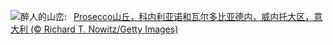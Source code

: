 ![](https://www.bing.com/th?id=OHR.ProseccoItaly_ZH-CN6802010344_UHD.jpg&w=1000)醉人的山峦:&nbsp;&ensp;[Prosecco山丘，科内利亚诺和瓦尔多比亚德内，威内托大区，意大利 (© Richard T. Nowitz/Getty Images)](https://www.bing.com/th?id=OHR.ProseccoItaly_ZH-CN6802010344_UHD.jpg)
<br><br/>
